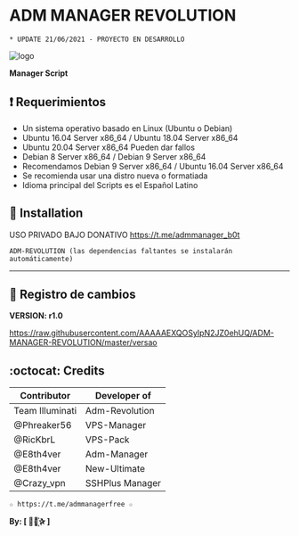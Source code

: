 ﻿# ADM MANAGER REVOLUTION
```
* UPDATE 21/06/2021 - PROYECTO EN DESARROLLO
```
![logo](https://github.com/AAAAAEXQOSyIpN2JZ0ehUQ/ADM-MANAGER-REVOLUTION/blob/main/Imagenes/ADM_MANAGER_REVOLUTION.png)

**Manager Script**

## :heavy_exclamation_mark: Requerimientos

* Un sistema operativo basado en Linux (Ubuntu o Debian)
* Ubuntu 16.04 Server x86_64 / Ubuntu 18.04 Server x86_64
* Ubuntu 20.04 Server x86_64 Pueden dar fallos
* Debian 8 Server x86_64  / Debian 9 Server x86_64
* Recomendamos Debian 9 Server x86_64 / Ubuntu 16.04 Server x86_64
* Se recomienda usar una distro nueva o formatiada
* Idioma principal del Scripts es el Español Latino

## :book: Installation

USO PRIVADO BAJO DONATIVO https://t.me/admmanager_b0t

```
ADM-REVOLUTION (las dependencias faltantes se instalarán automáticamente)
```
-------------------------------------------------------------------------------

## :scroll: Registro de cambios

**VERSION: r1.0**

https://raw.githubusercontent.com/AAAAAEXQOSyIpN2JZ0ehUQ/ADM-MANAGER-REVOLUTION/master/versao

## :octocat: Credits

| Contributor      | Developer of    |
| ---------------- | --------------- |
| Team Illuminati  | Adm-Revolution  |
| @Phreaker56      | VPS-Manager     |
| @RicKbrL         | VPS-Pack        |
| @E8th4ver        | Adm-Manager     |
| @E8th4ver        | New-Ultimate    |
| @Crazy_vpn       | SSHPlus Manager |

```
☆ https://t.me/admmanagerfree ☆
```

**By: [  ⃘⃤꙰✰ ]**